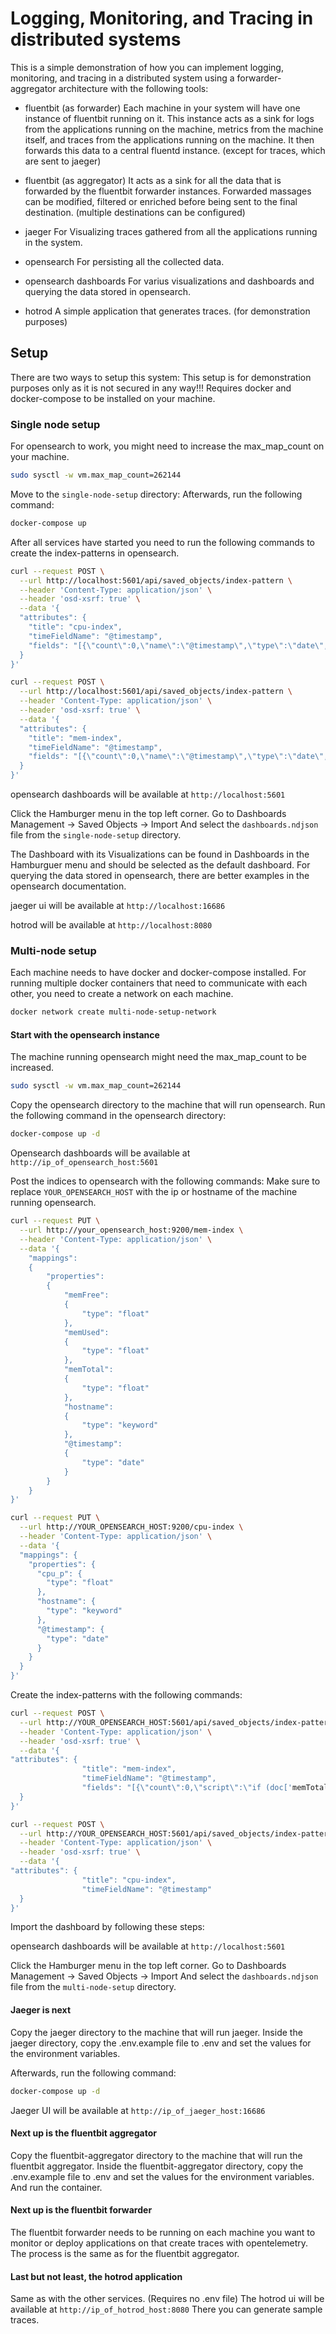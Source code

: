 # Logging, Monitoring, and Tracing in distributed systems
This is a simple demonstration of how you can 
implement logging, monitoring, and tracing in a
distributed system using a forwarder-aggregator architecture 
with the following tools:

- fluentbit (as forwarder)
  Each machine in your system will have one instance of fluentbit running on it.
  This instance acts as a sink for logs from the applications running on the machine,
  metrics from the machine itself, and traces from the applications running on the machine.
  It then forwards this data to a central fluentd instance. (except for traces, which are sent to jaeger)

- fluentbit (as aggregator)
  It acts as a sink for all the data that is forwarded by the fluentbit forwarder instances.
  Forwarded massages can be modified, filtered or enriched before being sent to the final destination.
  (multiple destinations can be configured)

- jaeger
  For Visualizing traces gathered from all the applications running in the system.

- opensearch
  For persisting all the collected data.

- opensearch dashboards
  For varius visualizations and dashboards and querying the data stored in opensearch.

- hotrod
  A simple application that generates traces.
  (for demonstration purposes)

## Setup
There are two ways to setup this system:
This setup is for demonstration purposes only as it is not secured in any way!!!
Requires docker and docker-compose to be installed on your machine.

### Single node setup
For opensearch to work, you might need to increase the max_map_count on your machine.
```bash
sudo sysctl -w vm.max_map_count=262144
```
Move to the `single-node-setup` directory:
Afterwards, run the following command:
```bash
docker-compose up
```

After all services have started you need to run the following commands to create the index-patterns in opensearch.
```bash
curl --request POST \
  --url http://localhost:5601/api/saved_objects/index-pattern \
  --header 'Content-Type: application/json' \
  --header 'osd-xsrf: true' \
  --data '{
  "attributes": {
    "title": "cpu-index",
    "timeFieldName": "@timestamp",
    "fields": "[{\"count\":0,\"name\":\"@timestamp\",\"type\":\"date\",\"esTypes\":[\"date\"],\"scripted\":false,\"searchable\":true,\"aggregatable\":true,\"readFromDocValues\":true},{\"count\":0,\"name\":\"_id\",\"type\":\"string\",\"esTypes\":[\"_id\"],\"scripted\":false,\"searchable\":true,\"aggregatable\":true,\"readFromDocValues\":false},{\"count\":0,\"name\":\"_index\",\"type\":\"string\",\"esTypes\":[\"_index\"],\"scripted\":false,\"searchable\":true,\"aggregatable\":true,\"readFromDocValues\":false},{\"count\":0,\"name\":\"_score\",\"type\":\"number\",\"scripted\":false,\"searchable\":false,\"aggregatable\":false,\"readFromDocValues\":false},{\"count\":0,\"name\":\"_source\",\"type\":\"_source\",\"esTypes\":[\"_source\"],\"scripted\":false,\"searchable\":false,\"aggregatable\":false,\"readFromDocValues\":false},{\"count\":0,\"name\":\"_type\",\"type\":\"string\",\"scripted\":false,\"searchable\":false,\"aggregatable\":false,\"readFromDocValues\":false},{\"count\":0,\"name\":\"cpu_p\",\"type\":\"number\",\"esTypes\":[\"float\"],\"scripted\":false,\"searchable\":true,\"aggregatable\":true,\"readFromDocValues\":true},{\"count\":0,\"name\":\"hostname\",\"type\":\"string\",\"esTypes\":[\"text\"],\"scripted\":false,\"searchable\":true,\"aggregatable\":false,\"readFromDocValues\":false},{\"count\":0,\"name\":\"hostname.keyword\",\"type\":\"string\",\"esTypes\":[\"keyword\"],\"scripted\":false,\"searchable\":true,\"aggregatable\":true,\"readFromDocValues\":true,\"subType\":{\"multi\":{\"parent\":\"hostname\"}}}]"
  }
}'
```

```bash
curl --request POST \
  --url http://localhost:5601/api/saved_objects/index-pattern \
  --header 'Content-Type: application/json' \
  --header 'osd-xsrf: true' \
  --data '{
  "attributes": {
    "title": "mem-index",
    "timeFieldName": "@timestamp",
    "fields": "[{\"count\":0,\"name\":\"@timestamp\",\"type\":\"date\",\"esTypes\":[\"date\"],\"scripted\":false,\"searchable\":true,\"aggregatable\":true,\"readFromDocValues\":true},{\"count\":0,\"name\":\"_id\",\"type\":\"string\",\"esTypes\":[\"_id\"],\"scripted\":false,\"searchable\":true,\"aggregatable\":true,\"readFromDocValues\":false},{\"count\":0,\"name\":\"_index\",\"type\":\"string\",\"esTypes\":[\"_index\"],\"scripted\":false,\"searchable\":true,\"aggregatable\":true,\"readFromDocValues\":false},{\"count\":0,\"name\":\"_score\",\"type\":\"number\",\"scripted\":false,\"searchable\":false,\"aggregatable\":false,\"readFromDocValues\":false},{\"count\":0,\"name\":\"_source\",\"type\":\"_source\",\"esTypes\":[\"_source\"],\"scripted\":false,\"searchable\":false,\"aggregatable\":false,\"readFromDocValues\":false},{\"count\":0,\"name\":\"_type\",\"type\":\"string\",\"scripted\":false,\"searchable\":false,\"aggregatable\":false,\"readFromDocValues\":false},{\"count\":0,\"name\":\"hostname\",\"type\":\"string\",\"esTypes\":[\"text\"],\"scripted\":false,\"searchable\":true,\"aggregatable\":false,\"readFromDocValues\":false},{\"count\":0,\"name\":\"hostname.keyword\",\"type\":\"string\",\"esTypes\":[\"keyword\"],\"scripted\":false,\"searchable\":true,\"aggregatable\":true,\"readFromDocValues\":true,\"subType\":{\"multi\":{\"parent\":\"hostname\"}}},{\"count\":0,\"name\":\"memFree\",\"type\":\"number\",\"esTypes\":[\"long\"],\"scripted\":false,\"searchable\":true,\"aggregatable\":true,\"readFromDocValues\":true},{\"count\":0,\"name\":\"memTotal\",\"type\":\"number\",\"esTypes\":[\"long\"],\"scripted\":false,\"searchable\":true,\"aggregatable\":true,\"readFromDocValues\":true},{\"count\":0,\"name\":\"memUsed\",\"type\":\"number\",\"esTypes\":[\"long\"],\"scripted\":false,\"searchable\":true,\"aggregatable\":true,\"readFromDocValues\":true}]"
  }
}'
```
opensearch dashboards will be available at `http://localhost:5601`

Click the Hamburger menu in the top left corner.
Go to Dashboards Management -> Saved Objects -> Import
And select the `dashboards.ndjson` file from the `single-node-setup` directory.

The Dashboard with its Visualizations can be found in Dashboards in the Hamburguer menu and should be selected as the default dashboard.
For querying the data stored in opensearch, there are better examples in the opensearch documentation.

jaeger ui will be available at             `http://localhost:16686`

hotrod will be available at                `http://localhost:8080`



### Multi-node setup

Each machine needs to have docker and docker-compose installed.
For running multiple docker containers that need to communicate with each other, 
you need to create a network on each machine.
```bash
docker network create multi-node-setup-network
```

#### Start with the opensearch instance
The machine running opensearch might need the max_map_count to be increased.
```bash
sudo sysctl -w vm.max_map_count=262144
```

Copy the opensearch directory to the machine that will run opensearch.
Run the following command in the opensearch directory:
```bash
docker-compose up -d
```
Opensearch dashboards will be available at `http://ip_of_opensearch_host:5601`

Post the indices to opensearch with the following commands:
Make sure to replace `YOUR_OPENSEARCH_HOST` with the ip or hostname of the machine running opensearch.
```bash
curl --request PUT \
  --url http://your_opensearch_host:9200/mem-index \
  --header 'Content-Type: application/json' \
  --data '{   
	"mappings": 
	{     
		"properties": 
		{       
			"memFree": 
			{         
				"type": "float"       
			},       
			"memUsed": 
			{         
				"type": "float"       
			},       
			"memTotal": 
			{         
				"type": "float"       
			},       
			"hostname": 
			{         
				"type": "keyword"       
			},     
			"@timestamp": 
			{
				"type": "date"
			}
		}
	}
}'
```

```bash
curl --request PUT \
  --url http://YOUR_OPENSEARCH_HOST:9200/cpu-index \
  --header 'Content-Type: application/json' \
  --data '{
  "mappings": {
    "properties": {
      "cpu_p": {
        "type": "float"
      },
      "hostname": {
        "type": "keyword"
      },
      "@timestamp": {
        "type": "date"
      }
    }
  }
}'
```

Create the index-patterns with the following commands:
```bash
curl --request POST \
  --url http://YOUR_OPENSEARCH_HOST:5601/api/saved_objects/index-pattern \
  --header 'Content-Type: application/json' \
  --header 'osd-xsrf: true' \
  --data '{
"attributes": {
				"title": "mem-index",
				"timeFieldName": "@timestamp",
				"fields": "[{\"count\":0,\"script\":\"if (doc['memTotal'].size() == 0) {\\n    return 0; // guard against division by zero\\n} else {\\n    double memTotal = doc['memTotal'].value;\\n    double memUsed = doc['memUsed'].value;\\n    return (memUsed / memTotal) * 100;\\n}\",\"lang\":\"painless\",\"name\":\"memory_usage_percent\",\"type\":\"number\",\"scripted\":true,\"searchable\":true,\"aggregatable\":true,\"readFromDocValues\":false}]"
  }
}'
```

```bash
curl --request POST \
  --url http://YOUR_OPENSEARCH_HOST:5601/api/saved_objects/index-pattern \
  --header 'Content-Type: application/json' \
  --header 'osd-xsrf: true' \
  --data '{
"attributes": {
				"title": "cpu-index",
				"timeFieldName": "@timestamp"
  }
}'
```

Import the dashboard by following these steps:

opensearch dashboards will be available at `http://localhost:5601`

Click the Hamburger menu in the top left corner.
Go to Dashboards Management -> Saved Objects -> Import
And select the `dashboards.ndjson` file from the `multi-node-setup` directory.


#### Jaeger is next
Copy the jaeger directory to the machine that will run jaeger.
Inside the jaeger directory, copy the .env.example file to .env and set the values for the environment variables.

Afterwards, run the following command:
```bash
docker-compose up -d
```
Jaeger UI will be available at `http://ip_of_jaeger_host:16686`

#### Next up is the fluentbit aggregator
Copy the fluentbit-aggregator directory to the machine that will run the fluentbit aggregator.
Inside the fluentbit-aggregator directory, copy the .env.example file to .env and set the values for the environment variables.
And run the container.

#### Next up is the fluentbit forwarder
The fluentbit forwarder needs to be running on each machine you want to monitor or deploy applications on that create traces with opentelemetry.
The process is the same as for the fluentbit aggregator.

#### Last but not least, the hotrod application
Same as with the other services. (Requires no .env file)
The hotrod ui will be available at `http://ip_of_hotrod_host:8080`
There you can generate sample traces.
